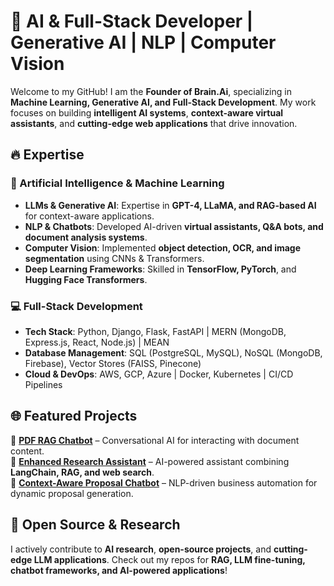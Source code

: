 # 🚀 AI & Full-Stack Developer | Generative AI | NLP | Computer Vision  

Welcome to my GitHub! I am the **Founder of Brain.Ai**, specializing in **Machine Learning, Generative AI, and Full-Stack Development**. My work focuses on building **intelligent AI systems**, **context-aware virtual assistants**, and **cutting-edge web applications** that drive innovation.  

## 🔥 Expertise  

### 🤖 Artificial Intelligence & Machine Learning  
- **LLMs & Generative AI**: Expertise in **GPT-4, LLaMA, and RAG-based AI** for context-aware applications.  
- **NLP & Chatbots**: Developed AI-driven **virtual assistants, Q&A bots, and document analysis systems**.  
- **Computer Vision**: Implemented **object detection, OCR, and image segmentation** using CNNs & Transformers.  
- **Deep Learning Frameworks**: Skilled in **TensorFlow, PyTorch**, and **Hugging Face Transformers**.  

### 💻 Full-Stack Development  
- **Tech Stack**: Python, Django, Flask, FastAPI | MERN (MongoDB, Express.js, React, Node.js) | MEAN  
- **Database Management**: SQL (PostgreSQL, MySQL), NoSQL (MongoDB, Firebase), Vector Stores (FAISS, Pinecone)  
- **Cloud & DevOps**: AWS, GCP, Azure | Docker, Kubernetes | CI/CD Pipelines  

## 🌐 Featured Projects  
🚀 **[PDF RAG Chatbot](#)** – Conversational AI for interacting with document content.  
🔎 **[Enhanced Research Assistant](#)** – AI-powered assistant combining **LangChain, RAG, and web search**.  
💼 **[Context-Aware Proposal Chatbot](#)** – NLP-driven business automation for dynamic proposal generation.  

## 📌 Open Source & Research  
I actively contribute to **AI research**, **open-source projects**, and **cutting-edge LLM applications**. Check out my repos for **RAG, LLM fine-tuning, chatbot frameworks, and AI-powered applications**!  




